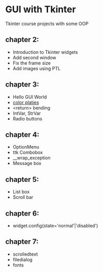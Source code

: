 # GUI with Tkinter
Tkinter course projects with some OOP

## chapter 2:
+ Introduction to Tkinter widgets
+ Add second window
+ Fix the frame size
+ Add images using PTL

## chapter 3:
+ Hello GUI World
+ [color platies](https://coolors.co/)
+ \<return> bending
+ IntVar, StrVar
+ Radio buttons

## chapter 4:
+ OptionMenu 
+ ttk Combobox
+ __wrap_exception 
+ Message box
## chapter 5:
+ List box
+ Scroll bar

## chapter 6:
+ widget.config(state='normal'|'disabled')

## chapter 7:
+ scrolledtext
+ filedialog
+ fonts
